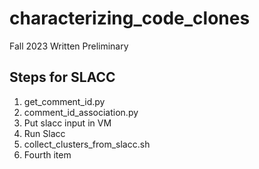 # characterizing_code_clones
Fall 2023 Written Preliminary

## Steps for SLACC 

<ol>
  <li>get_comment_id.py </li>
  <li>comment_id_association.py </li>
  <li> Put slacc input in VM </li>
  <li> Run Slacc </li>
  <li>collect_clusters_from_slacc.sh</li>
  <li>Fourth item</li>
</ol>